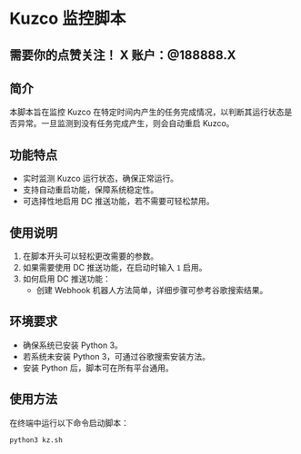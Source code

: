 # Kuzco 监控脚本

## 需要你的点赞关注！ X 账户：@188888.X

## 简介

本脚本旨在监控 Kuzco 在特定时间内产生的任务完成情况，以判断其运行状态是否异常。一旦监测到没有任务完成产生，则会自动重启 Kuzco。

## 功能特点

- 实时监测 Kuzco 运行状态，确保正常运行。
- 支持自动重启功能，保障系统稳定性。
- 可选择性地启用 DC 推送功能，若不需要可轻松禁用。

## 使用说明

1. 在脚本开头可以轻松更改需要的参数。
2. 如果需要使用 DC 推送功能，在启动时输入 `1` 启用。
3. 如何启用 DC 推送功能：
   - 创建 Webhook 机器人方法简单，详细步骤可参考谷歌搜索结果。

## 环境要求

- 确保系统已安装 Python 3。
- 若系统未安装 Python 3，可通过谷歌搜索安装方法。
- 安装 Python 后，脚本可在所有平台通用。

## 使用方法

在终端中运行以下命令启动脚本：

```bash
python3 kz.sh
